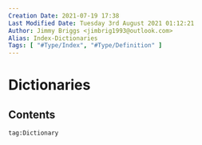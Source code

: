 ```yaml
---
Creation Date: 2021-07-19 17:38
Last Modified Date: Tuesday 3rd August 2021 01:12:21
Author: Jimmy Briggs <jimbrig1993@outlook.com>
Alias: Index-Dictionaries
Tags: [ "#Type/Index", "#Type/Definition" ]
---
```


# Dictionaries

## Contents

```query
tag:Dictionary
```







